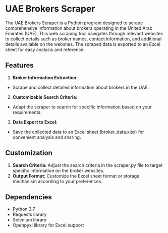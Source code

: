 # UAE Brokers Scraper
The UAE Brokers Scraper is a Python program designed to scrape comprehensive information about brokers operating in the United Arab Emirates (UAE). This web scraping tool navigates through relevant websites to collect details such as broker names, contact information, and additional details available on the websites. The scraped data is exported to an Excel sheet for easy analysis and reference.

## Features
1. **Broker Information Extraction:**
- Scrape and collect detailed information about brokers in the UAE.
2. **Customizable Search Criteria:**
- Adapt the scraper to search for specific information based on your requirements.
3. **Data Export to Excel:**
- Save the collected data to an Excel sheet (broker_data.xlsx) for convenient analysis and sharing.

## Customization
1. **Search Criteria:**
Adjust the search criteria in the scraper.py file to target specific information on the broker websites.
2. **Output Format:**
Customize the Excel sheet format or storage mechanism according to your preferences.

## Dependencies
- Python 3.7
- Requests library
- Selenium library
- Openpyxl library for Excel support
